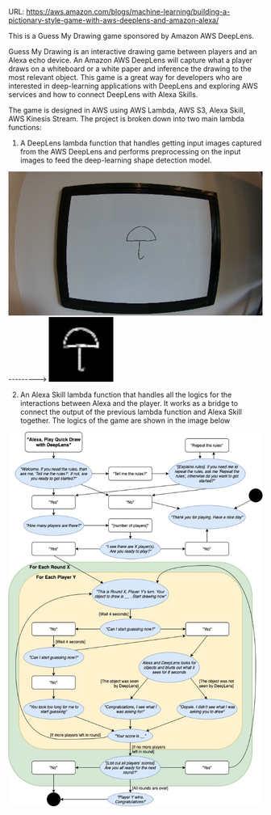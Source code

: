 URL: https://aws.amazon.com/blogs/machine-learning/building-a-pictionary-style-game-with-aws-deeplens-and-amazon-alexa/

This is a Guess My Drawing game sponsored by Amazon AWS DeepLens. 

Guess My Drawing is an interactive drawing game between players and an Alexa echo device. An Amazon AWS DeepLens will capture what a player draws on a whiteboard or a white paper and inference the drawing to the most relevant object. This game is a great way for developers who are interested in deep-learning applications with DeepLens and exploring AWS services and how to connect DeepLens with Alexa Skills.

The game is designed in AWS using AWS Lambda, AWS S3, Alexa Skill, AWS Kinesis Stream. The project is broken down into two main lambda functions:
1) A DeepLens lambda function that handles getting input images captured from the AWS DeepLens and performs preprocessing on the input images to feed the deep-learning shape detection model. 

![Alt Text](umbrella_deeplens.png)       --------->     ![Alt Text](umbrella.png)    

2) An Alexa Skill lambda function that handles all the logics for the interactions between Alexa and the player. It works as a bridge to connect the output of the previous lambda function and Alexa Skill together. The logics of the game are shown in the image below

![Alt Text](WorkFlowGuessMyDrawing.jpg)   
